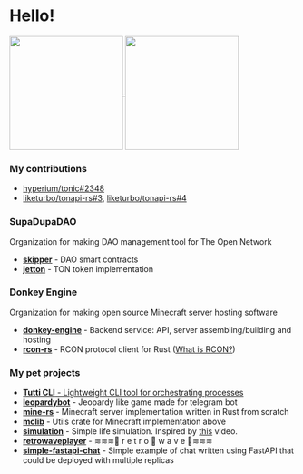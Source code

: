 # Hello!

<a href="https://github.com/ya7on">
  <img height=200 align="center" src="https://github-readme-stats.vercel.app/api?username=ya7on" />
</a>
<a href="https://github.com/ya7on">
  <img height=200 align="center" src="https://github-readme-stats.vercel.app/api/top-langs?username=ya7on&layout=compact&langs_count=8&card_width=320" />
</a>

### My contributions

- <a href="https://github.com/hyperium/tonic/pull/2348">hyperium/tonic#2348</a>
- <a href="https://github.com/liketurbo/tonapi-rs/pull/3">liketurbo/tonapi-rs#3</a>, <a href="https://github.com/liketurbo/tonapi-rs/pull/4">liketurbo/tonapi-rs#4</a>

### SupaDupaDAO

Organization for making DAO management tool for The Open Network

- <a href="https://github.com/supadupadao/skipper"><b>skipper</b></a> - DAO smart contracts
- <a href="https://github.com/supadupadao/jetton"><b>jetton</b></a> - TON token implementation

### Donkey Engine

Organization for making open source Minecraft server hosting software

- <a href="https://github.com/donkey-engine/donkey-engine"><b>donkey-engine</b></a> - Backend service: API, server assembling/building and hosting
- <a href="https://github.com/donkey-engine/rcon-rs"><b>rcon-rs</b></a> - RCON protocol client for Rust (<a href="https://developer.valvesoftware.com/wiki/Source_RCON_Protocol">What is RCON?</a>)

### My pet projects

- <a href="https://github.com/ya7on/tutti"><b>Tutti CLI</b> - Lightweight CLI tool for orchestrating processes
- <a href="https://github.com/ya7on/leopardybot"><b>leopardybot</b></a> - Jeopardy like game made for telegram bot
- <a href="https://github.com/ya7on/mine-rs"><b>mine-rs</b></a> - Minecraft server implementation written in Rust from scratch
- <a href="https://github.com/ya7on/mclib"><b>mclib</b></a> - Utils crate for Minecraft implementation above
- <a href="https://github.com/ya7on/simulation"><b>simulation</b></a> - Simple life simulation. Inspired by <a href="https://youtu.be/_tdGKfAyRhw">this</a> video.
- <a href="https://github.com/ya7on/retrowaveplayer"><b>retrowaveplayer</b></a> - ≋≋≋🌴 r e t r o 🐬 w a v e 🌴≋≋≋
- <a href="https://github.com/ya7on/simple-fastapi-chat"><b>simple-fastapi-chat</b></a> - Simple example of chat written using FastAPI that could be deployed with multiple replicas
